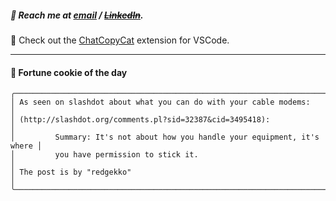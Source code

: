 ##### :calling: Reach me at **[email](mailto:johannes@stenmark.in)** ***/*** **[~~LinkedIn~~](https://www.linkedin.com/in/johannes-stenmark)**.
:feet: Check out the [ChatCopyCat](https://github.com/jstenmark/ChatCopyCat) extension for VSCode.

---
#### :cookie: Fortune cookie of the day
```smalltalk
╭───────────────────────────────────────────────────────────────────────────╮
│ As seen on slashdot about what you can do with your cable modems:         │
│ (http://slashdot.org/comments.pl?sid=32387&cid=3495418):                  │
│         Summary: It's not about how you handle your equipment, it's where │
│         you have permission to stick it.                                  │
│ The post is by "redgekko"                                                 │
╰───────────────────────────────────────────────────────────────────────────╯
```
